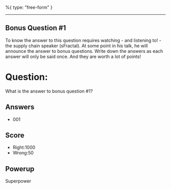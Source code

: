 %{
 type: "free-form"
}

---
## Bonus Question #1

To know the answer to this question requires
watching - and listening to! -
the supply chain speaker (sFractal).
At some point in his talk,
he will announce the answer to bonus questions.
Write down the answers as each answer will only be said once.
And they are worth a lot of points!

# Question:
What is the answer to bonus question #1?

## Answers
* 001

## Score
- Right:1000
- Wrong:50

## Powerup
Superpower
